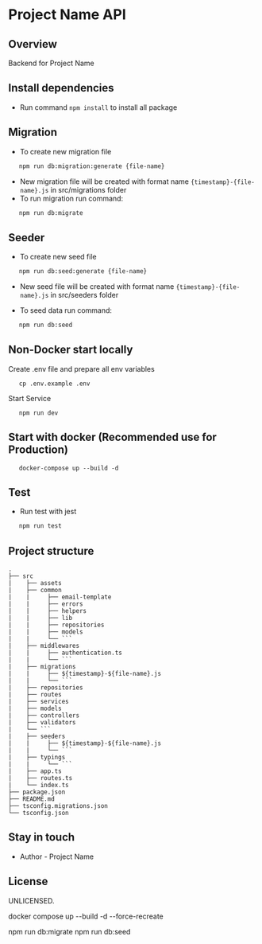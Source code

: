 # Project Name API

## Overview

Backend for Project Name

## Install dependencies

- Run command `npm install` to install all package

## Migration

- To create new migration file

```bash
   npm run db:migration:generate {file-name}
```

- New migration file will be created with format name `{timestamp}-{file-name}.js` in src/migrations folder
- To run migration run command:

```bash
   npm run db:migrate
```

## Seeder

- To create new seed file

```bash
   npm run db:seed:generate {file-name}
```

- New seed file will be created with format name `{timestamp}-{file-name}.js` in src/seeders folder

- To seed data run command:

```bash
   npm run db:seed
```

## Non-Docker start locally

Create .env file and prepare all env variables

```
   cp .env.example .env
```

Start Service

```
   npm run dev
```

## Start with docker (Recommended use for Production)

```
   docker-compose up --build -d

```

## Test

- Run test with jest

```bash
   npm run test
```

## Project structure

````
.
├── src
|    ├── assets
|    ├── common
|    |     ├── email-template
|    |     ├── errors
|    |     ├── helpers
|    |     ├── lib
|    |     ├── repositories
|    |     ├── models
|    |     └── ```
|    ├── middlewares
|    |     ├── authentication.ts
|    |     └── ```
|    ├── migrations
|    |     ├── ${timestamp}-${file-name}.js
|    |     └── ```
|    ├── repositories
|    ├── routes
|    ├── services
|    ├── models
|    ├── controllers
|    ├── validators
|    └── ```
|    ├── seeders
|    |     ├── ${timestamp}-${file-name}.js
|    |     └── ```
|    ├── typings
|    |     └── ```
|    ├── app.ts
|    ├── routes.ts
|    └── index.ts
├── package.json
├── README.md
├── tsconfig.migrations.json
└── tsconfig.json
````

## Stay in touch

- Author - Project Name

## License

UNLICENSED.

docker compose up --build -d --force-recreate

npm run db:migrate
npm run db:seed
